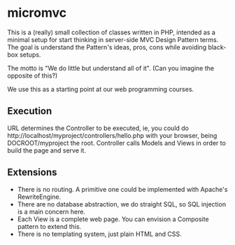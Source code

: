 # micromvc
This is a (really) small collection of classes written in PHP, intended as a minimal setup for start thinking in server-side MVC Design Pattern terms.
The goal is understand the Pattern's ideas, pros, cons while avoiding black-box setups.

The motto is "We do little but understand all of it". (Can you imagine the opposite of this?)

We use this as a starting point at our web programming courses.

## Execution

URL determines the Controller to be executed, ie, you could do http://localhost/myproject/controllers/hello.php with your browser, being DOCROOT/myproject the root.
Controller calls Models and Views in order to build the page and serve it.

## Extensions

* There is no routing. A primitive one could be implemented with Apache's RewriteEngine.
* There are no database abstraction, we do straight SQL, so SQL injection is a main concern here.
* Each View is a complete web page. You can envision a Composite pattern to extend this.
* There is no templating system, just plain HTML and CSS.
